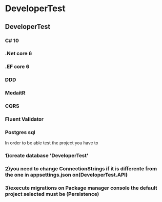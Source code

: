 # DeveloperTest
## DeveloperTest
### C# 10
### .Net core 6
### .EF core 6

### DDD
### MedaitR
### CQRS

### Fluent Validator

### Postgres sql

In order to be able test the project you have to 
### 1)create database 'DeveloperTest'
### 2)you need to change ConnectionStrings if it is differente from the one in appsettings.json on(DeveloperTest.API)
### 3)execute migrations on Package manager console the default project selected must be (Persistence)
